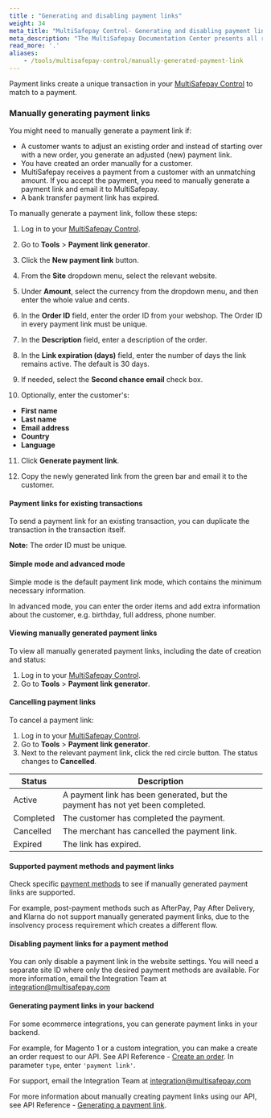 ```yaml
---
title : "Generating and disabling payment links"
weight: 34
meta_title: "MultiSafepay Control- Generating and disabling payment links - MultiSafepay Docs"
meta_description: "The MultiSafepay Documentation Center presents all relevant information about our Plugins and API. You can also find support pages for payment methods, tools and general questions as well as the contact details of our Support and Integration Teams."
read_more: '.'
aliases:
    - /tools/multisafepay-control/manually-generated-payment-link
---
```


Payment links create a unique transaction in your [MultiSafepay Control](https://merchant.multisafepay.com/) to match to a payment.

### Manually generating payment links

You might need to manually generate a payment link if:

- A customer wants to adjust an existing order and instead of starting over with a new order, you generate an adjusted (new) payment link.
- You have created an order manually for a customer.
- MultiSafepay receives a payment from a customer with an unmatching amount. If you accept the payment, you need to manually generate a payment link and email it to MultiSafepay.
- A bank transfer payment link has expired.

To manually generate a payment link, follow these steps:

1. Log in to your [MultiSafepay Control](https://merchant.multisafepay.com).

2. Go to **Tools** > **Payment link generator**.
 
3. Click the **New payment link** button.

4. From the **Site** dropdown menu, select the relevant website.

5. Under **Amount**, select the currency from the dropdown menu, and then enter the whole value and cents.

6. In the **Order ID** field, enter the order ID from your webshop. The Order ID in every payment link must be unique.

7. In the **Description** field, enter a description of the order. 

8. In the **Link expiration (days)** field, enter the number of days the link remains active. The default is 30 days.

9. If needed, select the **Second chance email** check box. 

10. Optionally, enter the customer's:

  - **First name**
  - **Last name**
  - **Email address**
  - **Country**
  - **Language**
  
11. Click **Generate payment link**.

12. Copy the newly generated link from the green bar and email it to the customer.

#### Payment links for existing transactions

To send a payment link for an existing transaction, you can duplicate the transaction in the transaction itself. 

**Note:** The order ID must be unique.

#### Simple mode and advanced mode

Simple mode is the default payment link mode, which contains the minimum necessary information. 

In advanced mode, you can enter the order items and add extra information about the customer, e.g. birthday, full address, phone number. 

#### Viewing manually generated payment links

To view all manually generated payment links, including the date of creation and status:

1. Log in to your [MultiSafepay Control](https://merchant.multisafepay.com).
2. Go to **Tools** > **Payment link generator**.

#### Cancelling payment links

To cancel a payment link:

1. Log in to your [MultiSafepay Control](https://merchant.multisafepay.com).
2. Go to **Tools** > **Payment link generator**.
3. Next to the relevant payment link, click the red circle button. 
    The status changes to **Cancelled**. 

|  Status      | Description |
|-------------|---------------------------------------------------------------------------|
| Active      | A payment link has been generated, but the payment has not yet been completed.  | 
| Completed   | The customer has completed the payment. | 
| Cancelled   | The merchant has cancelled the payment link.| 
| Expired     | The link has expired.  | 

#### Supported payment methods and payment links 

Check specific [payment methods](/payment-methods/) to see if manually generated payment links are supported.

For example, post-payment methods such as AfterPay, Pay After Delivery, and Klarna do not support manually generated payment links, due to the insolvency process requirement which creates a different flow.

#### Disabling payment links for a payment method

You can only disable a payment link in the website settings. You will need a separate site ID where only the desired payment methods are available. For more information, email the Integration Team at <integration@multisafepay.com>

#### Generating payment links in your backend 

For some ecommerce integrations, you can generate payment links in your backend. 

For example, for Magento 1 or a custom integration, you can make a create an order request to our API. See API Reference - [Create an order](https://docs.multisafepay.com/api/#create-an-order). In parameter `type`,  enter `'payment link'`. 

For support, email the Integration Team at <integration@multisafepay.com>

For more information about manually creating payment links using our API, see API Reference - [Generating a payment link](/api/#generating-a-payment-link).
